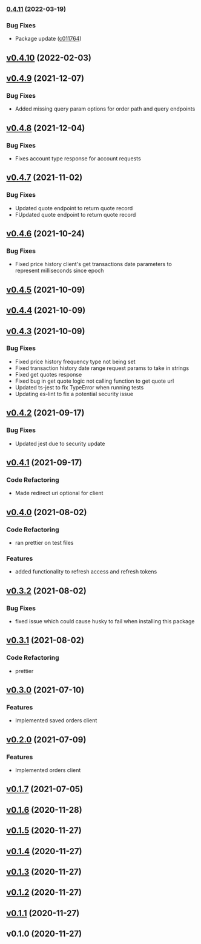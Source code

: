 ### [0.4.11](https://github.com/MorpheusNephew/td-ameritrade/compare/v0.4.10...v0.4.11) (2022-03-19)

### Bug Fixes

- Package update ([c011764](https://github.com/MorpheusNephew/td-ameritrade/commit/c0117644401df1361916db0fd614444a67340858))

<a name="v0.4.10"></a>

## [v0.4.10](https://github.com/MorpheusNephew/td-ameritrade/compare/v0.4.9...v0.4.10) (2022-02-03)

<a name="v0.4.9"></a>

## [v0.4.9](https://github.com/MorpheusNephew/td-ameritrade/compare/v0.4.8...v0.4.9) (2021-12-07)

### Bug Fixes

- Added missing query param options for order path and query endpoints

<a name="v0.4.8"></a>

## [v0.4.8](https://github.com/MorpheusNephew/td-ameritrade/compare/v0.4.7...v0.4.8) (2021-12-04)

### Bug Fixes

- Fixes account type response for account requests

<a name="v0.4.7"></a>

## [v0.4.7](https://github.com/MorpheusNephew/td-ameritrade/compare/v0.4.6...v0.4.7) (2021-11-02)

### Bug Fixes

- Updated quote endpoint to return quote record
- FUpdated quote endpoint to return quote record

<a name="v0.4.6"></a>

## [v0.4.6](https://github.com/MorpheusNephew/td-ameritrade/compare/v0.4.5...v0.4.6) (2021-10-24)

### Bug Fixes

- Fixed price history client's get transactions date parameters to represent milliseconds since epoch

<a name="v0.4.5"></a>

## [v0.4.5](https://github.com/MorpheusNephew/td-ameritrade/compare/v0.4.4...v0.4.5) (2021-10-09)

<a name="v0.4.4"></a>

## [v0.4.4](https://github.com/MorpheusNephew/td-ameritrade/compare/v0.4.3...v0.4.4) (2021-10-09)

<a name="v0.4.3"></a>

## [v0.4.3](https://github.com/MorpheusNephew/td-ameritrade/compare/v0.4.2...v0.4.3) (2021-10-09)

### Bug Fixes

- Fixed price history frequency type not being set
- Fixed transaction history date range request params to take in strings
- Fixed get quotes response
- Fixed bug in get quote logic not calling function to get quote url
- Updated ts-jest to fix TypeError when running tests
- Updating es-lint to fix a potential security issue

<a name="v0.4.2"></a>

## [v0.4.2](https://github.com/MorpheusNephew/td-ameritrade/compare/v0.4.1...v0.4.2) (2021-09-17)

### Bug Fixes

- Updated jest due to security update

<a name="v0.4.1"></a>

## [v0.4.1](https://github.com/MorpheusNephew/td-ameritrade/compare/v0.4.0...v0.4.1) (2021-09-17)

### Code Refactoring

- Made redirect uri optional for client

<a name="v0.4.0"></a>

## [v0.4.0](https://github.com/MorpheusNephew/td-ameritrade/compare/v0.3.2...v0.4.0) (2021-08-02)

### Code Refactoring

- ran prettier on test files

### Features

- added functionality to refresh access and refresh tokens

<a name="v0.3.2"></a>

## [v0.3.2](https://github.com/MorpheusNephew/td-ameritrade/compare/v0.3.1...v0.3.2) (2021-08-02)

### Bug Fixes

- fixed issue which could cause husky to fail when installing this package

<a name="v0.3.1"></a>

## [v0.3.1](https://github.com/MorpheusNephew/td-ameritrade/compare/v0.3.0...v0.3.1) (2021-08-02)

### Code Refactoring

- prettier

<a name="v0.3.0"></a>

## [v0.3.0](https://github.com/MorpheusNephew/td-ameritrade/compare/v0.2.0...v0.3.0) (2021-07-10)

### Features

- Implemented saved orders client

<a name="v0.2.0"></a>

## [v0.2.0](https://github.com/MorpheusNephew/td-ameritrade/compare/v0.1.7...v0.2.0) (2021-07-09)

### Features

- Implemented orders client

<a name="v0.1.7"></a>

## [v0.1.7](https://github.com/MorpheusNephew/td-ameritrade/compare/v0.1.6...v0.1.7) (2021-07-05)

<a name="v0.1.6"></a>

## [v0.1.6](https://github.com/MorpheusNephew/td-ameritrade/compare/v0.1.5...v0.1.6) (2020-11-28)

<a name="v0.1.5"></a>

## [v0.1.5](https://github.com/MorpheusNephew/td-ameritrade/compare/v0.1.4...v0.1.5) (2020-11-27)

<a name="v0.1.4"></a>

## [v0.1.4](https://github.com/MorpheusNephew/td-ameritrade/compare/v0.1.3...v0.1.4) (2020-11-27)

<a name="v0.1.3"></a>

## [v0.1.3](https://github.com/MorpheusNephew/td-ameritrade/compare/v0.1.2...v0.1.3) (2020-11-27)

<a name="v0.1.2"></a>

## [v0.1.2](https://github.com/MorpheusNephew/td-ameritrade/compare/v0.1.1...v0.1.2) (2020-11-27)

<a name="v0.1.1"></a>

## [v0.1.1](https://github.com/MorpheusNephew/td-ameritrade/compare/v0.1.0...v0.1.1) (2020-11-27)

<a name="v0.1.0"></a>

## v0.1.0 (2020-11-27)
